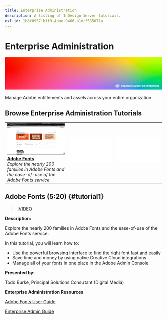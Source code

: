 ```yaml
---
title: Enterprise Administration
description: A listing of InDesign Server tutorials.
exl-id: 1b8f0957-b1f9-4bae-9466-a1dcf585071a
---
```

# Enterprise Administration

![Tutorial Hero Image](../assets/hero_cce.jpg)

Manage Adobe entitlements and assets across your entire organization.

## Browse Enterprise Administration Tutorials

<table style="table-layout:fixed">
<tr>
 <td>
   <a href="enterprise.md#tutorial1">
      <img alt="Adobe Fonts" src="../assets/fonts_burke_thumbnail.jpg" />
   </a>
    <div>
   <a href="enterprise.md#tutorial1"><strong>Adobe Fonts</strong></a>
    </div>
    <em>Explore the nearly 200 families in Adobe Fonts and the ease-of-use of the Adobe Fonts service</em>
    <br>
  </td>
  <td>
    <img alt="Spacer" src="../assets/Whitespacer.png" />
    <div>
    <br>
  </td>
  <td>
    <img alt="Spacer" src="../assets/Whitespacer.png" />
    <div>
    <br>
  </td>
</tr>
</table>

## Adobe Fonts (5:20) {#tutorial1}

>[!VIDEO](https://video.tv.adobe.com/v/328226?hidetitle=true)

**Description:**

Explore the nearly 200 families in Adobe Fonts and the ease-of-use of the Adobe Fonts service.

In this tutorial, you will learn how to:
* Use the powerful browsing interface to find the right font fast and easily
* Save time and money by using native Creative Cloud integrations
* Manage all of your fonts in one place in the Adobe Admin Console
      
**Presented by:**

Todd Burke, Principal Solutions Consultant (Digital Media)

**Enterprise Administration Resources:**

[Adobe Fonts User Guide](https://helpx.adobe.com/fonts/user-guide.html/fonts/using/welcome.ug.html)

[Enterprise Admin Guide](https://helpx.adobe.com/enterprise/admin-guide.html)
